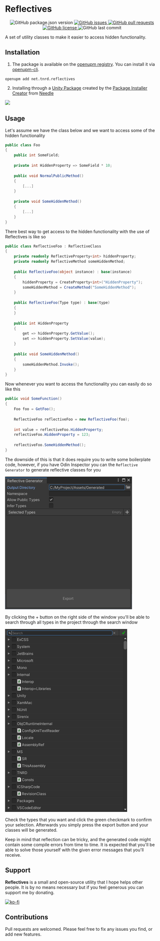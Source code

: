 # Reflectives

<p align="center">
	<img alt="GitHub package.json version" src ="https://img.shields.io/github/package-json/v/Thundernerd/Unity3D-Reflectives" />
	<a href="https://github.com/Thundernerd/Unity3D-Reflectives/issues">
		<img alt="GitHub issues" src ="https://img.shields.io/github/issues/Thundernerd/Unity3D-Reflectives" />
	</a>
	<a href="https://github.com/Thundernerd/Unity3D-Reflectives/pulls">
		<img alt="GitHub pull requests" src ="https://img.shields.io/github/issues-pr/Thundernerd/Unity3D-Reflectives" />
	</a>
	<a href="https://github.com/Thundernerd/Unity3D-Reflectives/blob/master/LICENSE.md">
		<img alt="GitHub license" src ="https://img.shields.io/github/license/Thundernerd/Unity3D-Reflectives" />
	</a>
	<img alt="GitHub last commit" src ="https://img.shields.io/github/last-commit/Thundernerd/Unity3D-Reflectives" />
</p>

A set of utility classes to make it easier to access hidden functionality.

## Installation
1. The package is available on the [openupm registry](https://openupm.com). You can install it via [openupm-cli](https://github.com/openupm/openupm-cli).
```
openupm add net.tnrd.reflectives
```
2. Installing through a [Unity Package](http://package-installer.glitch.me/v1/installer/package.openupm.com/net.tnrd.reflectives?registry=https://package.openupm.com) created by the [Package Installer Creator](https://package-installer.glitch.me) from [Needle](https://needle.tools)

[<img src="https://img.shields.io/badge/-Download-success?style=for-the-badge"/>](http://package-installer.glitch.me/v1/installer/package.openupm.com/net.tnrd.reflectives?registry=https://package.openupm.com)

## Usage

Let's assume we have the class below and we want to access some of the hidden functionality
```c#
public class Foo
{
    public int SomeField;

    private int HiddenProperty => SomeField * 10;

    public void NormalPublicMethod()
    {
        [...]
    }
    
    private void SomeHiddenMethod()
    {
        [...]
    }
}
```

There best way to get access to the hidden functionality with the use of Reflectives is like so

```c#
public class ReflectiveFoo : ReflectiveClass
{
    private readonly ReflectiveProperty<int> hiddenProperty;
    private readonly ReflectiveMethod someHiddenMethod;

    public ReflectiveFoo(object instance) : base(instance)
    {
        hiddenProperty = CreateProperty<int>("HiddenProperty");
        someHiddenMethod = CreateMethod("SomeHiddenMethod");
    }

    public ReflectiveFoo(Type type) : base(type)
    {
    }

    public int HiddenProperty
    {
        get => hiddenProperty.GetValue();
        set => hiddenProperty.SetValue(value);
    }

    public void SomeHiddenMethod()
    {
        someHiddenMethod.Invoke();
    }
}
```

Now whenever you want to access the functionality you can easily do so like this

```c#
public void SomeFunction()
{
    Foo foo = GetFoo();

    ReflectiveFoo reflectiveFoo = new ReflectiveFoo(foo);

    int value = reflectiveFoo.HiddenProperty;
    reflectiveFoo.HiddenProperty = 123;

    reflectiveFoo.SomeHiddenMethod();
}
```

The downside of this is that it does require you to write some boilerplate code, however, if you have Odin Inspector you can the `Reflective Generator` to generate reflective classes for you

![Reflective Generator Window](Documentation~/screenshot_01.png)

By clicking the + button on the right side of the window you'll be able to search through all types in the project through the search window

![Search Window](Documentation~/screenshot_02.png)

Check the types that you want and click the green checkmark to confirm your selection. Afterwards you simply press the export button and your classes will be generated.

Keep in mind that reflection can be tricky, and the generated code might contain some compile errors from time to time. It is expected that you'll be able to solve those yourself with the given error messages that you'll receive.

## Support
**Reflectives** is a small and open-source utility that I hope helps other people. It is by no means necessary but if you feel generous you can support me by donating.

[![ko-fi](https://www.ko-fi.com/img/githubbutton_sm.svg)](https://ko-fi.com/J3J11GEYY)

## Contributions
Pull requests are welcomed. Please feel free to fix any issues you find, or add new features.

